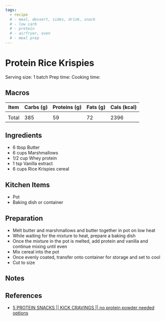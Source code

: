 ```yaml
---
tags:
  - recipe
  # - meal, dessert, sides, drink, snack
  # - low carb
  # - protein
  # - airfryer, oven
  # - meal prep
---
```

# Protein Rice Krispies

Serving size: 1 batch
Prep time: 
Cooking time:

## Macros

| Item | Carbs (g) | Proteins (g) | Fats (g) | Cals (kcal) |
| --- | --- | --- | --- | --- |
|  |  |  |  |  |
| Total | 385 | 59 | 72 | 2396 |

## Ingredients

- 6 tbsp Butter
- 6 cups Marshmallows
- 1/2 cup Whey protein
- 1 tsp Vanilla extract
- 6 cups Rice Krispies cereal

## Kitchen Items

- Pot
- Baking dish or container

## Preparation

- Melt butter and marshmallows and butter together in pot on low heat
- While waiting for the mixture to heat, prepare a baking dish 
- Once the mixture in the pot is melted, add protein and vanilla and continue mixing until even
- Mix cereal into the pot
- Once evenly coated, transfer onto container for storage and set to cool
- Cut to size

## Notes

## References

- [5 PROTEIN SNACKS || KICK CRAVINGS || no protein powder needed options](https://www.youtube.com/watch?v=SCzyOS9LhnU)